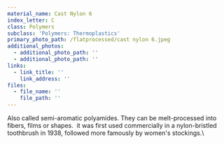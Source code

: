 ```yaml
---
material_name: Cast Nylon 6
index_letter: C
class: Polymers
subclass: 'Polymers: Thermoplastics'
primary_photo_path: /flatprocessed/cast nylon 6.jpeg
additional_photos:
  - additional_photo_path: ''
  - additional_photo_path: ''
links:
  - link_title: ''
    link_address: ''
files:
  - file_name: ''
    file_path: ''
---
```


Also called semi-aromatic polyamides. They can be melt-processed into fibers, films or shapes. &nbsp;it was first used commercially in a nylon-bristled toothbrush in 1938, followed more famously by women's stockings.\

&nbsp;